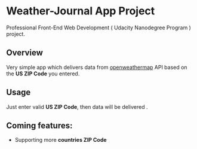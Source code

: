 # Weather-Journal App Project 


Professional Front-End Web Development ( Udacity Nanodegree Program ) project.
## Overview
Very simple app which delivers data from [openweathermap](openweathermap.com) API based on the **US ZIP Code** you entered. 

## Usage
Just enter valid **US ZIP Code**, then data will be delivered .

## Coming features:
- Supporting more **countries ZIP Code**
